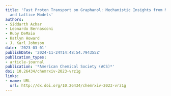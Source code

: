```yaml
---
title: 'Fast Proton Transport on Graphanol: Mechanistic Insights from Machine Learning
  and Lattice Models'
authors:
- Siddarth Achar
- Leonardo Bernasconi
- Ruby DeMaio
- Katlyn Howard
- J. Karl Johnson
date: '2023-03-01'
publishDate: '2024-11-24T14:48:54.794355Z'
publication_types:
- article-journal
publication: '*American Chemical Society (ACS)*'
doi: 10.26434/chemrxiv-2023-vrz1g
links:
- name: URL
  url: http://dx.doi.org/10.26434/chemrxiv-2023-vrz1g
---
```

